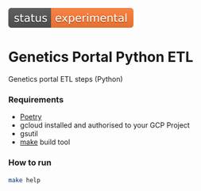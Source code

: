 [![status: experimental](https://github.com/GIScience/badges/raw/master/status/experimental.svg)](https://github.com/GIScience/badges#experimental)

# Genetics Portal Python ETL

Genetics portal ETL steps (Python)

### Requirements

- [Poetry](https://python-poetry.org/docs/)
- gcloud installed and authorised to your GCP Project
- gsutil
- [make](https://www.gnu.org/software/make/) build tool
### How to run

```bash
make help
```
